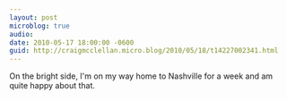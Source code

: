 ```yaml
---
layout: post
microblog: true
audio: 
date: 2010-05-17 18:00:00 -0600
guid: http://craigmcclellan.micro.blog/2010/05/18/t14227002341.html
---
```

On the bright side, I'm on my way home to Nashville for a week and am quite happy about that.

